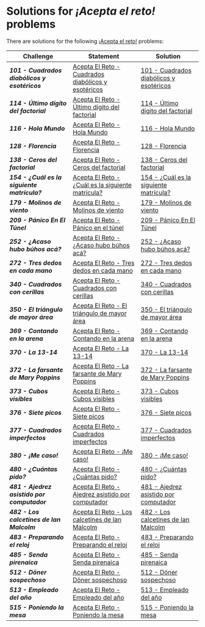 # **Solutions for *¡Acepta el reto!* problems**
There are solutions for the following [¡Acepta el reto!](https://www.aceptaelreto.com/) problems:


| Challenge | Statement | Solution |
| ------------------ |-----------------------| ------------------|
| ***101 - Cuadrados diabólicos y esotéricos*** | [Acepta El Reto - Cuadrados diabólicos y esotéricos](https://www.aceptaelreto.com/problem/statement.php?id=101) | [101 - Cuadrados diabólicos y esotéricos](https://github.com/Raaaaac/competitive-programming/blob/master/101_CuadradosDiabolicosYEsotericos.cpp) |
| ***114 - Último dígito del factorial*** | [Acepta El Reto - Último dígito del factorial](https://www.aceptaelreto.com/problem/statement.php?id=114) | [114 - Último dígito del factorial](https://github.com/Raaaaac/competitive-programming/blob/master/114_UltimoDigitoDelFactorial.cpp) |
| ***116 - Hola Mundo*** | [Acepta El Reto - Hola Mundo](https://www.aceptaelreto.com/problem/statement.php?id=116) | [116 - Hola Mundo](https://github.com/Raaaaac/competitive-programming/blob/master/116_HolaMundo.cpp) |
| ***128 - Florencia*** | [Acepta El Reto - Florencia](https://www.aceptaelreto.com/problem/statement.php?id=128) | [ 128 - Florencia ](https://github.com/Raaaaac/competitive-programming/blob/master/128_Florencia.cpp) |
| ***138 - Ceros del factorial*** | [Acepta El Reto - Ceros del factorial](https://www.aceptaelreto.com/problem/statement.php?id=138) | [138 - Ceros del factorial](https://github.com/Raaaaac/competitive-programming/blob/master/138_CerosDelFactorial.cpp) |
| ***154 - ¿Cuál es la siguiente matrícula?*** | [Acepta El Reto - ¿Cuál es la siguiente matrícula?](https://www.aceptaelreto.com/problem/statement.php?id=154) | [154 - ¿Cuál es la siguiente matrícula?](https://github.com/Raaaaac/competitive-programming/blob/master/154_Cu%C3%A1lEsLaSiguienteMatr%C3%ADcula.cpp) |
| ***179 - Molinos de viento*** | [Acepta El Reto - Molinos de viento](https://www.aceptaelreto.com/problem/statement.php?id=179) | [179 - Molinos de viento](https://github.com/Raaaaac/competitive-programming/blob/master/179_MolinosDeViento.cpp) |
| ***209 - Pánico En El Túnel*** | [Acepta El Reto - Pánico en el túnel](https://www.aceptaelreto.com/problem/statement.php?id=179) | [209 - Pánico En El Túnel](https://github.com/Raaaaac/competitive-programming/blob/master/209_PanicoEnElTunel.cpp) |
| ***252 - ¿Acaso hubo búhos acá?*** | [Acepta El Reto - ¿Acaso hubo búhos acá?](https://www.aceptaelreto.com/problem/statement.php?id=252) | [ 252 - ¿Acaso hubo búhos acá? ](https://github.com/Raaaaac/competitive-programming/blob/master/252_AcasoHuboB%C3%BAhosAc%C3%A1.cpp) |
| ***272 - Tres dedos en cada mano*** | [Acepta El Reto - Tres dedos en cada mano](https://www.aceptaelreto.com/problem/statement.php?id=272) | [ 272 - Tres dedos en cada mano ](https://github.com/Raaaaac/competitive-programming/blob/master/272_TresDedosEnCadaMano.cpp) |
| ***340 - Cuadrados con cerillas*** | [Acepta El Reto - Cuadrados con cerillas](https://www.aceptaelreto.com/problem/statement.php?id=340) | [ 340 - Cuadrados con cerillas ](https://github.com/Raaaaac/competitive-programming/blob/master/340_CuadradosConCerillas.cpp) |
| ***350 - El triángulo de mayor área*** | [Acepta El Reto - El triángulo de mayor área](https://github.com/Raaaaac/competitive-programming/blob/master/350_Tri%C3%A1nguloDeMayor%C3%81rea.cpp) | [ 350 - El triángulo de mayor área ](https://github.com/Raaaaac/competitive-programming/blob/master/350_Tri%C3%A1nguloDeMayor%C3%81rea.cpp) |
| ***369 - Contando en la arena*** | [Acepta El Reto - Contando en la arena](https://www.aceptaelreto.com/problem/statement.php?id=369) | [ 369 - Contando en la arena ](https://github.com/Raaaaac/competitive-programming/blob/master/369_ContandoEnLaArena.cpp) |
| ***370 - La 13-14*** | [Acepta El Reto - La 13-14](https://www.aceptaelreto.com/problem/statement.php?id=370) | [370 - La 13-14](https://github.com/Raaaaac/competitive-programming/blob/master/370_La13-14.cpp) |
| ***372 - La farsante de Mary Poppins*** | [Acepta El Reto - La farsante de Mary Poppins](https://www.aceptaelreto.com/problem/statement.php?id=372) | [372 - La farsante de Mary Poppins](https://github.com/Raaaaac/competitive-programming/blob/master/372_LaFarsanteDeMaryPoppins.cpp) |
| ***373 - Cubos visibles*** | [Acepta El Reto - Cubos visibles](https://www.aceptaelreto.com/problem/statement.php?id=373) | [373 - Cubos visibles](https://github.com/Raaaaac/competitive-programming/blob/master/373_Cubosvisibles.cpp) |
| ***376 - Siete picos*** | [Acepta El Reto - Siete picos](https://www.aceptaelreto.com/problem/statement.php?id=376) | [376 - Siete picos](https://github.com/Raaaaac/competitive-programming/blob/master/376_SietePicos.cpp) |
| ***377 - Cuadrados imperfectos*** | [Acepta El Reto - Cuadrados imperfectos](https://www.aceptaelreto.com/problem/statement.php?id=377) | [377 - Cuadrados imperfectos](https://github.com/Raaaaac/competitive-programming/blob/master/377_CuadradosImperfectos.cpp) |
| ***380 - ¡Me caso!*** | [Acepta El Reto - ¡Me caso!](https://www.aceptaelreto.com/problem/statement.php?id=380) | [380 - ¡Me caso!](https://github.com/Raaaaac/competitive-programming/blob/master/380_MeCaso.cpp) |
| ***480 - ¿Cuántas pido?*** | [Acepta El Reto - ¿Cuántas pido?](https://www.aceptaelreto.com/problem/statement.php?id=480) | [480 - ¿Cuántas pido?](https://github.com/Raaaaac/competitive-programming/blob/master/480_Cu%C3%A1ntasPido.cpp) |
| ***481 - Ajedrez asistido por computador*** | [Acepta El Reto - Ajedrez asistido por computador](https://www.aceptaelreto.com/problem/statement.php?id=481) | [481 - Ajedrez asistido por computador](https://github.com/Raaaaac/competitive-programming/blob/master/481_AjedrezAsistidoPorComputador.cpp) |
| ***482 - Los calcetines de Ian Malcolm*** | [Acepta El Reto - Los calcetines de Ian Malcolm](https://www.aceptaelreto.com/problem/statement.php?id=482) | [482 - Los calcetines de Ian Malcolm](https://github.com/Raaaaac/competitive-programming/blob/master/482_LosCalcetinesDeIanMalcolm.cpp) |
| ***483 - Preparando el reloj*** | [Acepta El Reto - Preparando el reloj](https://www.aceptaelreto.com/problem/statement.php?id=483) | [483 - Preparando el reloj](https://github.com/Raaaaac/competitive-programming/blob/master/483_PreparandoElReloj.cpp) |
| ***485 - Senda pirenaica*** | [Acepta El Reto - Senda pirenaica](https://www.aceptaelreto.com/problem/statement.php?id=485) | [485 - Senda pirenaica](https://github.com/Raaaaac/competitive-programming/blob/master/485_SendaPirenaica.cpp) |
| ***512 - Döner sospechoso*** | [Acepta El Reto - Döner sospechoso](https://www.aceptaelreto.com/problem/statement.php?id=512&cat=118) | [512 - Döner sospechoso](https://github.com/Raaaaac/competitive-programming/blob/master/512_DonerSospechoso.cpp) |
| ***513 - Empleado del año*** | [Acepta El Reto - Empleado del año](https://www.aceptaelreto.com/problem/statement.php?id=513&cat=118) | [513 - Empleado del año](https://github.com/Raaaaac/competitive-programming/blob/master/513_EmpleadoDelA%C3%B1o.cpp) |
| ***515 - Poniendo la mesa*** | [Acepta El Reto - Poniendo la mesa](https://www.aceptaelreto.com/problem/statement.php?id=515&cat=118) | [515 - Poniendo la mesa](https://github.com/Raaaaac/competitive-programming/blob/master/515_PoniendoLaMesa.cpp) |
